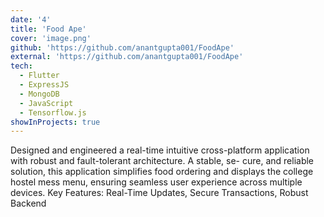 ```yaml
---
date: '4'
title: 'Food Ape'
cover: 'image.png'
github: 'https://github.com/anantgupta001/FoodApe'
external: 'https://github.com/anantgupta001/FoodApe'
tech:
  - Flutter 
  - ExpressJS 
  - MongoDB 
  - JavaScript 
  - Tensorflow.js
showInProjects: true
---
```


Designed and engineered a real-time intuitive cross-platform application with robust and fault-tolerant architecture. A stable, se-
cure, and reliable solution, this application simplifies food ordering and displays the college hostel mess menu, ensuring seamless
user experience across multiple devices. Key Features: Real-Time Updates, Secure Transactions, Robust Backend